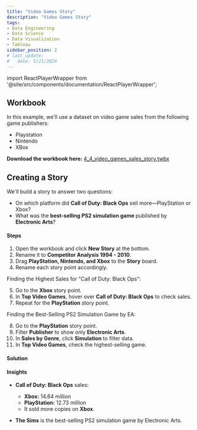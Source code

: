 ```yaml
---
title: "Video Games Story"
description: "Video Games Story"
tags: 
- Data Engineering
- Data Science
- Data Visualization
- Tableau
sidebar_position: 2
# last_update:
#   date: 5/21/2024
---
```



import ReactPlayerWrapper from '@site/src/components/documentation/ReactPlayerWrapper';


## Workbook 

In this example, we'll use a dataset on video game sales from the following game publishers:  

- Playstation
- Nintendo 
- XBox

**Download the workbook here:** [4_4_video_games_sales_story.twbx](https://github.com/joseeden/joeden/tree/master/docs/022-Data-Engineering/051-Tableau/000-Sample-Datasets/001-Introduction-to-Tableau/Workbooks)  


## Creating a Story 

We'll build a story to answer two questions:  

- On which platform did **Call of Duty: Black Ops** sell more—PlayStation or Xbox?  
- What was the **best-selling PS2 simulation game** published by **Electronic Arts**?  

#### Steps

1. Open the workbook and click **New Story** at the bottom.  
2. Rename it to **Competitor Analysis 1994 - 2010**.  
3. Drag **PlayStation, Nintendo, and Xbox** to the **Story** board.  
4. Rename each story point accordingly.  

Finding the Highest Sales for "Call of Duty: Black Ops":

5. Go to the **Xbox** story point.  
6. In **Top Video Games**, hover over **Call of Duty: Black Ops** to check sales.  
7. Repeat for the **PlayStation** story point.  

Finding the Best-Selling PS2 Simulation Game by EA:

8. Go to the **PlayStation** story point.  
9. Filter **Publisher** to show only **Electronic Arts**.  
10. In **Sales by Genre**, click **Simulation** to filter data.  
11. In **Top Video Games**, check the highest-selling game.  


#### Solution
<!-- 
<div class="img-center"> 

![](/gif/docs/snowflake-create-query-sampleee-31.gif)

</div> -->

<ReactPlayerWrapper 
    controls
    url='https://youtu.be/XnkHNV0yuaE' 
/>



#### Insights

- **Call of Duty: Black Ops** sales:  
  - **Xbox:** 14.64 million  
  - **PlayStation:** 12.73 million  
  - It sold more copies on **Xbox**.  

- **The Sims** is the best-selling PS2 simulation game by Electronic Arts.